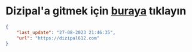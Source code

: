 # Dizipal'a gitmek için [buraya](https://dizipal612.com) tıklayın
    
```json
{
    "last_update": "27-08-2023 21:46:35",
    "url": "https://dizipal612.com"
}
```